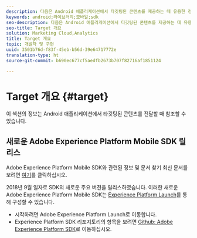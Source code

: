 ```yaml
---
description: 다음은 Android 애플리케이션에서 타깃팅된 콘텐츠를 제공하는 데 유용한 정보입니다.
keywords: android;라이브러리;모바일;sdk
seo-description: 다음은 Android 애플리케이션에서 타깃팅된 콘텐츠를 제공하는 데 유용한 정보입니다.
seo-title: Target 개요
solution: Marketing Cloud,Analytics
title: Target 개요
topic: 개발자 및 구현
uuid: 3501b76d-f83f-45eb-b56d-39e64717772e
translation-type: ht
source-git-commit: b690ec677cf5aedfb2673b707f82716af1851124

---
```



# Target 개요 {#target}

이 섹션의 정보는 Android 애플리케이션에서 타깃팅된 콘텐츠를 전달할 때 참조할 수 있습니다.

## 새로운 Adobe Experience Platform Mobile SDK 릴리스

Adobe Experience Platform Mobile SDK와 관련된 정보 및 문서 찾기 최신 문서를 보려면 [여기](https://aep-sdks.gitbook.io/docs/)를 클릭하십시오.

2018년 9월 일자로 SDK의 새로운 주요 버전을 릴리스하였습니다. 이러한 새로운 Adobe Experience Platform Mobile SDK는 [Experience Platform Launch](https://www.adobe.com/kr/experience-platform/launch.html)를 통해 구성할 수 있습니다.

* 시작하려면 Adobe Experience Platform Launch로 이동합니다.
* Experience Platform SDK 리포지토리의 항목을 보려면 [Github: Adobe Experience Platform SDK](https://github.com/Adobe-Marketing-Cloud/acp-sdks)로 이동하십시오.
